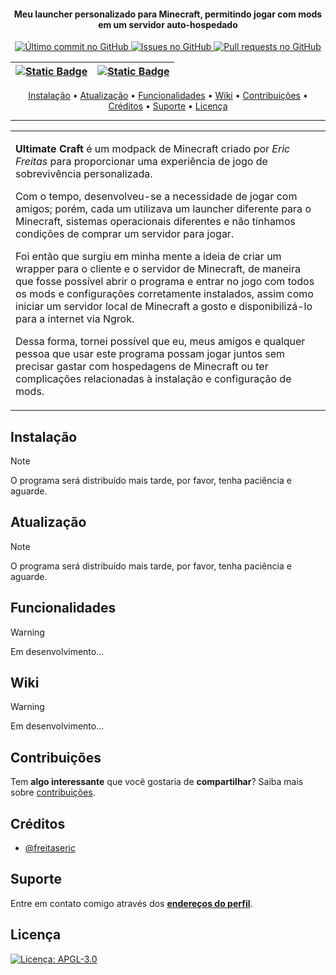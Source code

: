 <!-- <h1 align="center">
  <br>
  <a href="https://github.com/ArmynC/ArminC-AutoExec/archive/master.zip"><img src="https://raw.githubusercontent.com/ArmynC/ArminC-AutoExec/master/arminc_autoexec.svg" alt="ArminC AutoExec"></a>
</h1> -->

<h4 align="center">Meu launcher personalizado para Minecraft, permitindo jogar com mods em um servidor auto-hospedado</h4>

<p align="center">
    <a href="https://github.com/ArmynC/ArminC-AutoExec/commits/master">
    <img src="https://img.shields.io/github/last-commit/ArmynC/ArminC-AutoExec.svg?style=flat-square&logo=github&logoColor=white"
         alt="Último commit no GitHub">
    <a href="https://github.com/ArmynC/ArminC-AutoExec/issues">
    <img src="https://img.shields.io/github/issues-raw/ArmynC/ArminC-AutoExec.svg?style=flat-square&logo=github&logoColor=white"
         alt="Issues no GitHub">
    <a href="https://github.com/ArmynC/ArminC-AutoExec/pulls">
    <img src="https://img.shields.io/github/issues-pr-raw/ArmynC/ArminC-AutoExec.svg?style=flat-square&logo=github&logoColor=white"
         alt="Pull requests no GitHub">
</p>

<div align="right">

| [![Static Badge](https://img.shields.io/badge/%F0%9F%87%A7%F0%9F%87%B7-Portugu%C3%AAs-789)](./README.pt.md) | [![Static Badge](https://img.shields.io/badge/%F0%9F%87%BA%F0%9F%87%B8-English-789)](./README.md) |
|-------------------------------------------------------------------------------------------------------------|---------------------------------------------------------------------------------------------------|

</div>
      
<p align="center">
  <a href="#instalacao">Instalação</a> •
  <a href="#atualizacao">Atualização</a> •
  <a href="#funcionalidades">Funcionalidades</a> •
  <a href="#wiki">Wiki</a> •
  <a href="#contribuicoes">Contribuições</a> •
  <a href="#creditos">Créditos</a> •
  <a href="#suporte">Suporte</a> •
  <a href="#licenca">Licença</a>
</p>

---

<table>
<tr>
<td>
  
**Ultimate Craft** é um modpack de Minecraft criado por _Eric Freitas_ para proporcionar uma experiência de jogo de sobrevivência personalizada.

Com o tempo, desenvolveu-se a necessidade de jogar com amigos; porém, cada um utilizava um launcher diferente para o Minecraft, sistemas operacionais diferentes e não tínhamos condições de comprar um servidor para jogar.

Foi então que surgiu em minha mente a ideia de criar um wrapper para o cliente e o servidor de Minecraft, de maneira que fosse possível abrir o programa e entrar no jogo com todos os mods e configurações corretamente instalados, assim como iniciar um servidor local de Minecraft a gosto e disponibilizá-lo para a internet via Ngrok.

Dessa forma, tornei possível que eu, meus amigos e qualquer pessoa que usar este programa possam jogar juntos sem precisar gastar com hospedagens de Minecraft ou ter complicações relacionadas à instalação e configuração de mods.

</td>
</tr>
</table>

## Instalação
        
> [!NOTE]  
> O programa será distribuído mais tarde, por favor, tenha paciência e aguarde.

## Atualização

> [!NOTE]  
> O programa será distribuído mais tarde, por favor, tenha paciência e aguarde.

## Funcionalidades

> [!WARNING]  
> Em desenvolvimento...

## Wiki

> [!WARNING]  
> Em desenvolvimento...

## Contribuições

Tem **algo interessante** que você gostaria de **compartilhar**? Saiba mais sobre [contribuições](https://github.com/freitaseric/uc-launcher/).

## Créditos

- [@freitaseric](https://github.com/freitaseric)

## Suporte

Entre em contato comigo através dos **[endereços do perfil](https://github.com/freitaseric)**.

## Licença

[![Licença: APGL-3.0](https://img.shields.io/github/license/freitaseric/uc-launcher)](./LICENSE)
